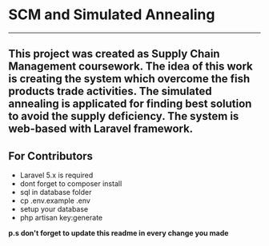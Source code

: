 # SCM and Simulated Annealing
----
This project was created as Supply Chain Management coursework. The idea of this work is creating the system which overcome the fish products trade activities. The simulated annealing is applicated for finding best solution to avoid the supply deficiency. The system is web-based with Laravel framework.
----

## For Contributors

- Laravel 5.x is required
- dont forget to composer install
- sql in database folder
- cp .env.example .env
- setup your database
- php artisan key:generate

**p.s don't forget to update this readme in every change you made**
